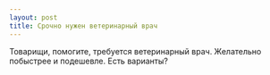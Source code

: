 ```yaml
---
layout: post 
title: Срочно нужен ветеринарный врач 
--- 
```

Товарищи, помогите, требуется ветеринарный врач. Желательно побыстрее и подешевле. Есть варианты?
